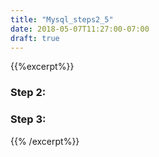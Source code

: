 ```yaml
---
title: "Mysql_steps2_5"
date: 2018-05-07T11:27:00-07:00
draft: true
---
```


{{%excerpt%}}
### Step 2:

### Step 3:
{{% /excerpt%}}
